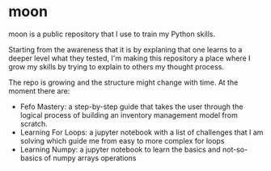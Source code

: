 # moon

moon is a public repository that I use to train my Python skills. 

Starting from the awareness that it is by explaning that one learns to a deeper level what they tested, I'm making this repository a place where I grow my skills by trying to explain to others my thought process. 

The repo is growing and the structure might change with time. At the moment there are:
- Fefo Mastery: a step-by-step guide that takes the user through the logical process of building an inventory management model from scratch.
- Learning For Loops: a jupyter notebook with a list of challenges that I am solving which guide me from easy to more complex for loops
- Learning Numpy: a jupyter notebook to learn the basics and not-so-basics of numpy arrays operations
